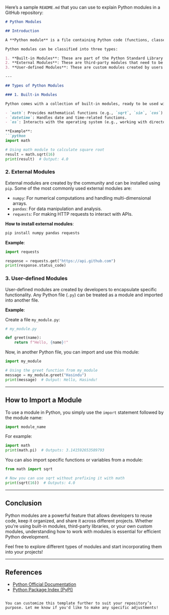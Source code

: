 Here’s a sample `README.md` that you can use to explain Python modules in a GitHub repository:

```markdown
# Python Modules

## Introduction

A **Python module** is a file containing Python code (functions, classes, variables) that can be imported and reused in other programs. Modules help in organizing code, making it more modular, maintainable, and reusable.

Python modules can be classified into three types:

1. **Built-in Modules**: These are part of the Python Standard Library and come pre-installed with Python.
2. **External Modules**: These are third-party modules that need to be installed using package managers like `pip`.
3. **User-defined Modules**: These are custom modules created by users for specific tasks.

---

## Types of Python Modules

### 1. Built-in Modules

Python comes with a collection of built-in modules, ready to be used without any installation. Some popular built-in modules are:

- `math`: Provides mathematical functions (e.g., `sqrt`, `sin`, `cos`).
- `datetime`: Handles date and time-related functions.
- `os`: Interacts with the operating system (e.g., working with directories, environment variables).

**Example**:
```python
import math

# Using math module to calculate square root
result = math.sqrt(16)
print(result)  # Output: 4.0
```

### 2. External Modules

External modules are created by the community and can be installed using `pip`. Some of the most commonly used external modules are:

- `numpy`: For numerical computations and handling multi-dimensional arrays.
- `pandas`: For data manipulation and analysis.
- `requests`: For making HTTP requests to interact with APIs.

**How to install external modules**:
```bash
pip install numpy pandas requests
```

**Example**:
```python
import requests

response = requests.get("https://api.github.com")
print(response.status_code)
```

### 3. User-defined Modules

User-defined modules are created by developers to encapsulate specific functionality. Any Python file (`.py`) can be treated as a module and imported into another file.

**Example**:

Create a file `my_module.py`:
```python
# my_module.py

def greet(name):
    return f"Hello, {name}!"
```

Now, in another Python file, you can import and use this module:
```python
import my_module

# Using the greet function from my_module
message = my_module.greet("Hasindu")
print(message)  # Output: Hello, Hasindu!
```

---

## How to Import a Module

To use a module in Python, you simply use the `import` statement followed by the module name:
```python
import module_name
```

For example:
```python
import math
print(math.pi)  # Outputs: 3.141592653589793
```

You can also import specific functions or variables from a module:
```python
from math import sqrt

# Now you can use sqrt without prefixing it with math
print(sqrt(16))  # Outputs: 4.0
```

---

## Conclusion

Python modules are a powerful feature that allows developers to reuse code, keep it organized, and share it across different projects. Whether you're using built-in modules, third-party libraries, or your own custom modules, understanding how to work with modules is essential for efficient Python development.

Feel free to explore different types of modules and start incorporating them into your projects!

---

## References

- [Python Official Documentation](https://docs.python.org/3/tutorial/modules.html)
- [Python Package Index (PyPI)](https://pypi.org/)
```

You can customize this template further to suit your repository’s purpose. Let me know if you'd like to make any specific adjustments!